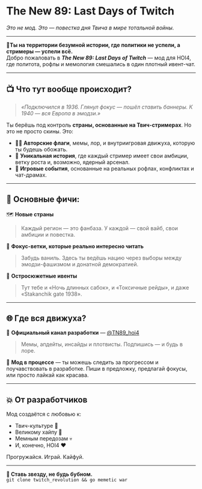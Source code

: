 # **The New 89: Last Days of Twitch**  
_Это не мод. Это — повестка дня Твича в мире тотальной войны._

---

**📍Ты на территории безумной истории, где политики не успели, а стримеры — успели всё.**  
Добро пожаловать в ***The New 89: Last Days of Twitch*** — мод для HOI4, где политота, рофлы и мемология смешались в один плотный ивент-чат.

---

## 📺 Что тут вообще происходит?

> *«Подключился в 1936. Глянул фокус — пошёл ставить баннеры. К 1940 — вся Европа в эмодзи.»*

Ты берёшь под контроль **страны, основанные на Твич-стримерах**. Но это не просто скины. Это:
- 🏴‍☠️ **Авторские флаги**, мемы, лор, и внутриигровая движуха, которую ты будешь обожать.
- 📝 **Уникальная история**, где каждый стример имеет свои амбиции, ветку роста и, возможно, ядерный арсенал.
- 🎉 **Игровые события**, основанные на реальных рофлах, конфликтах и чат-драмах.

---

## 🚩 Основные фичи:

🗺️ **Новые страны**  
> Каждый регион — это фанбаза. У каждой — свой вайб, свои амбиции и повестка.

🧩 **Фокус-ветки, которые реально интересно читать**  
> Забудь ваниль. Здесь ты ведёшь нацию через выборы между эмодзи-фашизмом и донатной демократией.

📜 **Остросюжетные ивенты**  
> Тут тебе и «Ночь длинных сабок», и «Токсичные рейды», и даже «Stakanchik gate 1938».

---

## 🌐 Где вся движуха?

📡 **Официальный канал разработки** — [@TN89_hoi4](https://t.me/TN89_hoi4)  
> Мемы, апдейты, инсайды и плотвисты. Подпишись — и будь в лоре.

🎨 **Мод в процессе** — ты можешь следить за прогрессом и поучавствовать в разработке. Пиши в предложку, предлагай фокусы, или просто лайкай как красава.

---

## 💥 От разработчиков

Мод создаётся с любовью к:
- Твич-культуре 🎥
- Великому хайпу 🎊 
- Мемным передозам 💀  
- И, конечно, HOI4 ❤️

Прогружайся. Играй. Кайфуй.  

---

**🧠 Ставь звезду, не будь бубном.**  
`git clone twitch_revolution && go memetic war`
